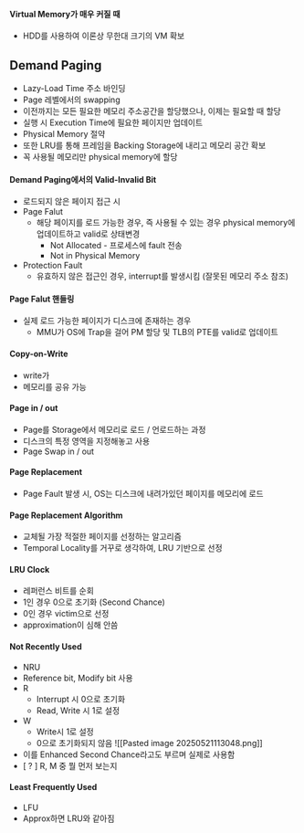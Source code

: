 #### Virtual Memory가 매우 커질 때
- HDD를 사용하여 이론상 무한대 크기의 VM 확보
## Demand Paging
- Lazy-Load Time 주소 바인딩
- Page 레벨에서의 swapping
- 이전까지는 모든 필요한 메모리 주소공간을 할당했으나, 이제는 필요할 때 할당
- 실행 시 Execution Time에 필요한 페이지만 업데이트
- Physical Memory 절약
- 또한 LRU를 통해 프레임을 Backing Storage에 내리고 메모리 공간 확보
- 꼭 사용될 메모리만 physical memory에 할당 
#### Demand Paging에서의 Valid-Invalid Bit
- 로드되지 않은 페이지 접근 시
- Page Falut
	- 해당 페이지를 로드 가능한 경우, 즉 사용될 수 있는 경우 physical memory에 업데이트하고 valid로 상태변경
		- Not Allocated - 프로세스에 fault 전송
		- Not in Physical Memory
- Protection Fault
	- 유효하지 않은 접근인 경우, interrupt를 발생시킴 (잘못된 메모리 주소 참조)
#### Page Falut 핸들링
- 실제 로드 가능한 페이지가 디스크에 존재하는 경우
	- MMU가 OS에 Trap을 걸어 PM 할당 및 TLB의 PTE를 valid로 업데이트
#### Copy-on-Write
- write가 
- 메모리를 공유 가능  

#### Page in / out
- Page를 Storage에서 메모리로 로드 / 언로드하는 과정
- 디스크의 특정 영역을 지정해놓고 사용
- Page Swap in / out

#### Page Replacement
- Page Fault 발생 시, OS는 디스크에 내려가있던 페이지를 메모리에 로드
#### Page Replacement Algorithm
- 교체될 가장 적절한 페이지를 선정하는 알고리즘
- Temporal Locality를 거꾸로 생각하여, LRU 기반으로 선정 
#### LRU Clock
- 레퍼런스 비트를 순회
- 1인 경우 0으로 초기화 (Second Chance)
- 0인 경우 victim으로 선정
- approximation이 심해 안씀
#### Not Recently Used
- NRU
- Reference bit, Modify bit 사용
- R
	- Interrupt 시 0으로 초기화
	- Read, Write 시 1로 설정
- W
	- Write시 1로 설정
	- 0으로 초기화되지 않음
![[Pasted image 20250521113048.png]]
- 이를 Enhanced Second Chance라고도 부르며 실제로 사용함
- [ ? ] R, M 중 뭘 먼저 보는지
#### Least Frequently Used
- LFU
- Approx하면 LRU와 같아짐